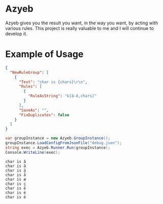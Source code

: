 # Azyeb
Azyeb gives you the result you want, in the way you want, by acting with various rules.
This project is really valuable to me and I will continue to develop it.

# Example of Usage

```json
{
  "NewRuleGroup": [
	{
	  "Text": "char is {chars}\r\n",
	  "Rules": [
		{
		  "RuleAsString": "k[â-ê,chars]"
		}
	  ],
	  "SaveAs": "",
	  "FixDuplicates": false
	}
  ]
}
```
```csharp
var groupInstance = new Azyeb.GroupInstance();
groupInstance.LoadConfigFromJsonFile("debug.json");
string exec = Azyeb.Runner.Run(groupInstance);
Console.WriteLine(exec);
```
```
char is â
char is ã
char is ä
char is å
char is æ
char is ç
char is è
char is é
char is ê
```
